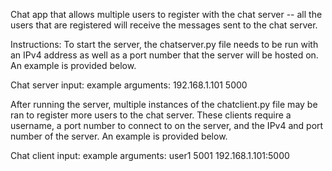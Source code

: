 Chat app that allows multiple users to register with the chat server -- all the users that are registered will receive the messages sent to the chat server.




Instructions: To start the server, the chatserver.py file needs to be run with an IPv4 address as well as a port number that the server will be hosted on. An example is provided below.



Chat server input: <IP> <port>
example arguments: 192.168.1.101 5000
 
 
 
After running the server, multiple instances of the chatclient.py file may be ran to register more users to the chat server. These clients require a username, a port number to connect to on the server, and the IPv4 and port number of the server. An example is provided below.
  
  
  
  
Chat client input: <user> <port> <chat server>
example arguments: user1 5001 192.168.1.101:5000
